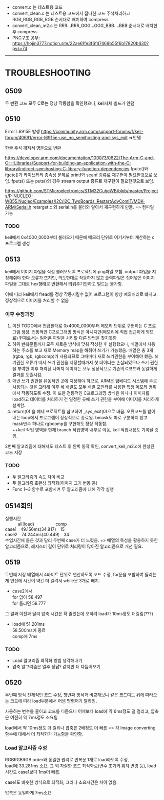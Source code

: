 - convert.c 는 테스트용 코드
- convert_clean.c 는 테스트용 코드에서 잡다한 코드 주석처리하고 RGB_RGB_RGB_RGB 순서대로 배치하여 compress
- convert_clean_m2.c 는 RRR...RRR_GGG...GGG_BBB....BBB 순서대로 배치한 후 compress
- PNG구조 공부: https://hojin3777.notion.site/22ae61fe3f6f47469b55f6b17820b430?pvs=74

---
# TROUBLESHOOTING

## 0509   
두 변환 코드 모두 C로는 정상 작동함을 확인했으나, keil자체 빌드가 안됌

## 0510    
Error L6915E 발생
https://community.arm.com/support-forums/f/keil-forum/40691/error-l6915e-use_no_semihosting-and-sys_exit =>안됌

한글 주석 깨져서 영문으로 변환

https://developer.arm.com/documentation/100073/0622/The-Arm-C-and-C---Libraries/Support-for-building-an-application-with-the-C-library/Indirect-semihosting-C-library-function-dependencies
fputc()와 fgetc()가 라이브러리 종속성 문제로 printf와 scanf 종류로 재구현이 필요한것으로 보임.
fputs() 또는 puts()의 경우 stream output 종류로 재구현이 필요한것으로 보임.

https://github.com/STMicroelectronics/STM32CubeWB/blob/master/Projects/P-NUCLEO-WB55.Nucleo/Examples/I2C/I2C_TwoBoards_RestartAdvComIT/MDK-ARM/Serial.h
retarget.c 와 serial.h를 불러와 알아서 재구현하게 만듦. => 컴파일 가능

### TODO
keil에서 0x4000_0000부터 불러오기 때문에 메모리 단위로 여기서부터 계산하는 c 프로그램 생성

## 0513
keil에서 이미지 파일을 직접 불러오도록 프로젝트에 png파일 포함.
output 파일을 지정해줘야 한다 오류가 뜨지만, 의도한대로 작동하지 않고 출력파일은 집어넣은 이미지 파일을 그대로 hex형태로 변환해서 띄워주기만하고 빌드는 불가함.

이에 따라 keil에서 fread를 정상 작동시킬수 없어 프로그램이 항상 예외처리로 빠지고, 정상적으로 이미지를 처리할 수 없음

### 이후 수정과정
1. 이전 TODO에서 언급한대로 0x4000_0000부터 메모리 단위로 구현하는 C 프로그램 생성. 전통적인 C프로그래밍 방식은 아니지만(메모리에 직접 접근하게 되므로) 현재로서는 읽어온 파일을 처리할 다른 방법을 찾지못함
2. 하위 반복문들까지 모두 새로운 방식에 맞춰 작성한 후 실행했으나, 배열에서 사용하는 주소를 보고 새로 Memory map을 해줘야 쓰기가 가능했음. 배열은 총 3개(rgba, rgb, rgbcomp)가 사용되므로 그때마다 새로 쓰기권한을 부여해야 했음. 쓰기권한 오류가 떠서 쓰기 권한을 지정할때까지 첫 데이터는 손실되었으나 쓰기 권한을 부여한 이후 처리된 나머지 데이터는 모두 정상적으로 기존의 C코드와 동일하게 결과를 도출시킴.
3. 매번 쓰기 권한을 유동적인 곳에 지정해야 하므로, ARM은 임베디드 시스템에 주로 사용되는 것을 고려해 이후 세 배열도 모두 배열 포인터를 사용한 특정 메모리 범위에서 작동하도록 수정. 이 또한 전통적인 C프로그래밍 방식은 아니나 이미지를 load하고 데이터를 처리하기 전 일정한 곳에 쓰기 권한을 부여해 이미지를 처리하게 설계함.
4. return(0) 을 예제 프로젝트를 참고하여 _sys_exit(0)으로 바꿈. 오류코드를 뱉어내는 loop에서 프로그램이 정상적으로 종료됨. bmask도 따로 구분하지 않고 mask변수 하나로 rgbcomp를 구현해도 정상 작동함.\
++keil 작업 영역을 현재 branch 작업영역 내부로 이동, keil 작업내용도 기록될 것임.

2번째 알고리즘에 대해서도 테스트 후 완벽 동작 확인, convert_keil_m2.c에 완성된 코드 저장

### TODO
- 두 알고리즘의 속도 차이 비교
- 두 알고리즘 호환성 최적화(이미지 크기 변동 등)
- Func 1~3 함수로 포함시켜 두 알고리즘에 대해 각각 실행

## 0514회의
실행시간\
&emsp;&emsp;&emsp;all(load)&emsp;&emsp;&emsp;&emsp;&emsp;comp\
case1&emsp;49.156ms(34.817)&emsp;15\
case2&emsp;74.244ms(40.449)&emsp;34\
수업시간에 들은 것과 달리 두번째 case가 더 느렸음. => 배열의 특성을 활용하지 못한 알고리즘으로, 레지스터 길이 단위로 처리량이 많아진 알고리즘으로 개선 필요.

## 0519
두번째 저장 배열에서 4바이트 단위로 연산하도록 코드 수정, for문을 포함하여 돌리는게 연산에 시간이 약간 더 걸려서 while문 3개로 배치.
- case2에서\
for 없이 58.497\
for 돌리면 59.777

그 결과 이전과 달리 압축 시간은 확 줄었는데 오히려 load가 10ms정도 더걸림(???)
- load에 51.201ms\
58.500ms에 종료\
comp에 7ms

### TODO
- Load 알고리즘 최적화 방법 생각해내기
- 압축 알고리즘은 얼추 정답? 같지만 더 다듬어보기

## 0520
두번째 방식 전체적인 코드 수정, 첫번째 방식과 비교해보니 같은 코드여도 뒤에 따라오는 코드에 따라 load부분에서 어셈 명령어가 달라짐.

사용하는 변수를 줄이고 코드를 다듬으니 어제보다 load에 약 6ms정도 덜 걸리고, 압축은 여전히 약 7ms정도 소요됨

load에서 약 10ms정도 더 걸리나 압축은 2배정도 더 빠름 => 각 Image converting 함수에 대해서 더 최적화가 가능함을 확인함.

### Load 알고리즘 수정
RGBRGBRGB order와 동일한 원리로 반복문 1개로 load하도록 수정,\
load에 33.281ms 소요, 그 외 자잘한 코드 최적화로(변수 초기와 위치 변경 등), load시간도 case1보다 1ms더 빠름.

case1도 비슷한 방식으로 최적화, 그러나 소요시간은 차이 없음.

압축은 동일하게 7ms소요